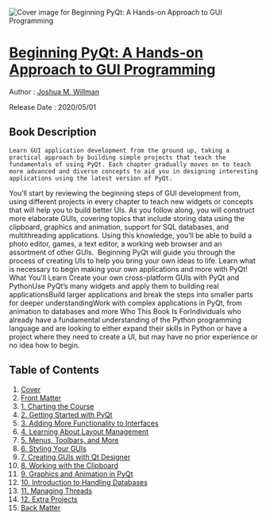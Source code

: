 ![Cover image for Beginning PyQt: A Hands-on Approach to GUI Programming](https://imgdetail.ebookreading.net/cover/cover/20200920/EB9781484258576.jpg)

[Beginning PyQt: A Hands-on Approach to GUI Programming](https://ebookreading.net/view/book/Beginning+PyQt%3A+A+Hands-on+Approach+to+GUI+Programming-EB9781484258576_1.html "Beginning PyQt: A Hands-on Approach to GUI Programming")
====================================================================================================================

Author : [Joshua M. Willman](https://ebookreading.net/search/author/Joshua+M.+Willman)

Release Date : 2020/05/01

Book Description
-----------------


    
    Learn GUI application development from the ground up, taking a practical approach by building simple projects that teach the fundamentals of using PyQt. Each chapter gradually moves on to teach more advanced and diverse concepts to aid you in designing interesting applications using the latest version of PyQt. 
You’ll start by reviewing the beginning steps of GUI development from, using different projects in every chapter to teach new widgets or concepts that will help you to build better UIs. As you follow along, you will construct more elaborate GUIs, covering topics that include storing data using the clipboard, graphics and animation, support for SQL databases, and multithreading applications. Using this knowledge, you’ll be able to build a photo editor, games, a text editor, a working web browser and an assortment of other GUIs.&nbsp;
Beginning PyQt will guide you through the process of creating UIs to help you bring your own ideas to life. Learn what is necessary to begin making your own applications and more with PyQt!&nbsp;
What You'll Learn
Create your own cross-platform GUIs with PyQt and PythonUse PyQt’s many widgets and apply them to building real applicationsBuild larger applications and break the steps into smaller parts for deeper understandingWork with complex applications in PyQt, from animation to databases and more 
Who This Book Is ForIndividuals who already have a fundamental understanding of the Python programming language and are looking to either expand their skills in Python or have a project where they need to create a UI, but may have no prior experience or no idea how to begin.&nbsp;
  

Table of Contents
-----------------

1. [Cover](https://ebookreading.net/view/book/Beginning+PyQt%3A+A+Hands-on+Approach+to+GUI+Programming-EB9781484258576_1.html)
1. [Front Matter](https://ebookreading.net/view/book/Beginning+PyQt%3A+A+Hands-on+Approach+to+GUI+Programming-EB9781484258576_2.html)
1. [1.&nbsp;Charting the Course](https://ebookreading.net/view/book/Beginning+PyQt%3A+A+Hands-on+Approach+to+GUI+Programming-EB9781484258576_3.html)
1. [2.&nbsp;Getting Started with PyQt](https://ebookreading.net/view/book/Beginning+PyQt%3A+A+Hands-on+Approach+to+GUI+Programming-EB9781484258576_4.html)
1. [3.&nbsp;Adding More Functionality to Interfaces](https://ebookreading.net/view/book/Beginning+PyQt%3A+A+Hands-on+Approach+to+GUI+Programming-EB9781484258576_5.html)
1. [4.&nbsp;Learning About Layout Management](https://ebookreading.net/view/book/Beginning+PyQt%3A+A+Hands-on+Approach+to+GUI+Programming-EB9781484258576_6.html)
1. [5.&nbsp;Menus, Toolbars, and More](https://ebookreading.net/view/book/Beginning+PyQt%3A+A+Hands-on+Approach+to+GUI+Programming-EB9781484258576_7.html)
1. [6.&nbsp;Styling Your GUIs](https://ebookreading.net/view/book/Beginning+PyQt%3A+A+Hands-on+Approach+to+GUI+Programming-EB9781484258576_8.html)
1. [7.&nbsp;Creating GUIs with Qt Designer](https://ebookreading.net/view/book/Beginning+PyQt%3A+A+Hands-on+Approach+to+GUI+Programming-EB9781484258576_9.html)
1. [8.&nbsp;Working with the Clipboard](https://ebookreading.net/view/book/Beginning+PyQt%3A+A+Hands-on+Approach+to+GUI+Programming-EB9781484258576_10.html)
1. [9.&nbsp;Graphics and Animation in PyQt](https://ebookreading.net/view/book/Beginning+PyQt%3A+A+Hands-on+Approach+to+GUI+Programming-EB9781484258576_11.html)
1. [10.&nbsp;Introduction to Handling Databases](https://ebookreading.net/view/book/Beginning+PyQt%3A+A+Hands-on+Approach+to+GUI+Programming-EB9781484258576_12.html)
1. [11.&nbsp;Managing Threads](https://ebookreading.net/view/book/Beginning+PyQt%3A+A+Hands-on+Approach+to+GUI+Programming-EB9781484258576_13.html)
1. [12.&nbsp;Extra Projects](https://ebookreading.net/view/book/Beginning+PyQt%3A+A+Hands-on+Approach+to+GUI+Programming-EB9781484258576_14.html)
1. [Back Matter](https://ebookreading.net/view/book/Beginning+PyQt%3A+A+Hands-on+Approach+to+GUI+Programming-EB9781484258576_15.html)
